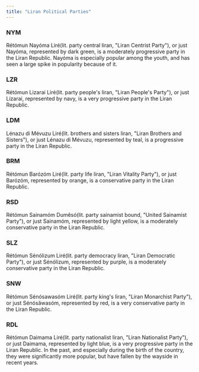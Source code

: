 ```yaml
---
title: "Liran Political Parties"
---
```




### NYM
Rétómun Nayóma Liré(lit. party central liran, "Liran Centrist Party"), or just Nayóma, represented by dark green, is a moderately progressive party in the Liran Republic.
Nayóma is especially popular among the youth, and has seen a large spike in popularity because of it.  

### LZR
Rétómun Lizarai Liré(lit. party people's liran, "Liran People's Party"), or just Lizarai, represented by navy, is a very progressive party in the Liran Republic.
            
### LDM
Lénazu di Mévuzu Liré(lit. brothers and sisters liran, "Liran Brothers and Sisters"), or just Lénazu di Mévuzu, represented by teal, is a progressive party in the Liran Republic.

### BRM
Rétómun Barózóm Liré(lit. party life liran, "Liran Vitality Party"), or just Barózóm, represented by orange, is a conservative party in the Liran Republic.

### RSD
Rétómun Sainamóm Dumĕsó(lit. party sainamist bound, "United Sainamist Party"), or just Sainamóm, represented by light yellow, is a moderately conservative party in the Liran Republic.

### SLZ
Rétómun Sénólizum Liré(lit. party democracy liran, "Liran Democratic Party"), or just Sénólizum, represented by purple, is a moderately conservative party in the Liran Republic.

### SNW
Rétómun Sénósawasóm Liré(lit. party king's liran, "Liran Monarchist Party"), or just Sénósăwasóm, represented by red, is a very conservative party in the Liran Republic.

### RDL
Rétómun Daimama Liré(lit. party nationalist liran, "Liran Nationalist Party"), or just Daimama, represented by light blue, is a very progressive party in the Liran Republic.
In the past, and especially during the birth of the country, they were significantly more popular, but have fallen by the wayside in recent years.